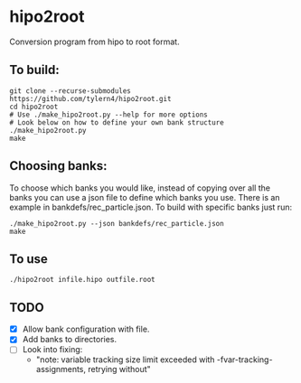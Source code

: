 # hipo2root

Conversion program from hipo to root format.

## To build:

    git clone --recurse-submodules https://github.com/tylern4/hipo2root.git
    cd hipo2root
    # Use ./make_hipo2root.py --help for more options
    # Look below on how to define your own bank structure
    ./make_hipo2root.py
    make
    
## Choosing banks:
To choose which banks you would like, instead of copying over all the banks you can use a json file to define which banks you use. There is an example in bankdefs/rec_particle.json. To build with specific banks just run:

    ./make_hipo2root.py --json bankdefs/rec_particle.json
    make

## To use
    ./hipo2root infile.hipo outfile.root

## TODO

-   [x] Allow bank configuration with file.
-   [x] Add banks to directories.
-   [ ] Look into  fixing:
    -   "note: variable tracking size limit exceeded with -fvar-tracking-assignments, retrying without"
